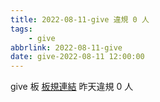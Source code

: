 ```yaml
---
title: 2022-08-11-give 違規 0 人
tags:
    - give
abbrlink: 2022-08-11-give
date: give-2022-08-11 12:00:00
---
```

give 板 [板規連結](https://www.ptt.cc/bbs/give/M.1612495900.A.C32.html)
昨天違規 0 人
